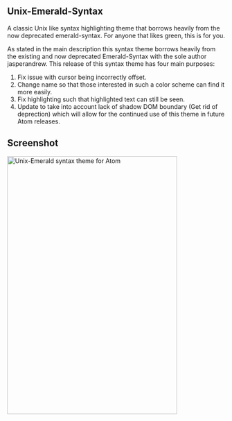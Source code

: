 ## Unix-Emerald-Syntax

A classic Unix like syntax highlighting theme that borrows heavily from the now deprecated emerald-syntax. For anyone that likes green, this is for you.

As stated in the main description this syntax theme borrows heavily from the existing and now deprecated Emerald-Syntax with the sole author jasperandrew. This release of this syntax theme has four main purposes:

1) Fix issue with cursor being incorrectly offset.
2) Change name so that those interested in such a color scheme can find it more easily.
3) Fix highlighting such that highlighted text can still be seen.
4) Update to take into account lack of shadow DOM boundary (Get rid of deprection) which will allow for the continued use of this theme in future Atom releases.

## Screenshot

<p align="left"><img src="https://github.com/jpjones6/Unix-Emerald-Syntax/blob/master/screenshot.png" alt="Unix-Emerald syntax theme for Atom" width="392px" height="595px"></p>

